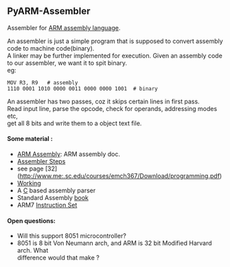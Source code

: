 ## PyARM-Assembler 

Assembler for [ARM assembly language](http://www.toves.org/books/arm/).      

An assembler is just a simple program that is supposed to convert assembly code to 
machine code(binary).     
A linker may be further implemented for execution. 
Given an assembly code to our assembler, we want it to spit binary.    
eg: 
```
MOV R3, R9   # assembly
1110 0001 1010 0000 0011 0000 0000 1001  # binary

``` 
An assembler has two passes, coz it skips certain lines in first pass.   
Read input line, parse the opcode, check for operands, addressing modes etc,   
get all 8 bits and write them to a object text file.  



#### Some material : 
- [ARM Assembly](http://www.toves.org/books/arm/): ARM assembly doc.
- [Assembler Steps](https://cseweb.ucsd.edu/classes/wi05/cse141L/assembler.html)
- see page [32] (http://www.me:.sc.edu/courses/emch367/Download/programming.pdf)
- [Working](https://www.geeksforgeeks.org/introduction-of-assembler/)
- A [C](https://github.com/jlowe64/Assembly-Language-Parser/blob/master/asm.c) based assembly parser
- Standard Assembly [book](http://arantxa.ii.uam.es/~gdrivera/sed/docs/ARMBook.pdf)
- ARM7 [Instruction Set](https://iitd-plos.github.io/col718/ref/arm-instructionset.pdf)

#### Open questions: 
- Will this support 8051 microcontroller?
- 8051 is 8 bit Von Neumann arch, and ARM is 32 bit Modified Harvard arch. What    
  difference would that make ? 
